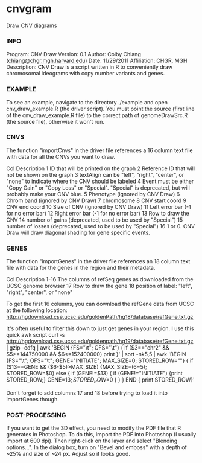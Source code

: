 cnvgram
=======

Draw CNV diagrams

### INFO ###
Program: CNV Draw
Version: 0.1
Author: Colby Chiang (chiang@chgr.mgh.harvard.edu)
Date: 11/29/2011
Affiliation: CHGR, MGH
Description: CNV Draw is a script written in R to conveniently draw chromosomal ideograms with copy number variants and genes.

### EXAMPLE ###

To see an example, navigate to the directory ./example and open cnv_draw_example.R (the driver script). You must point the source (first line of the cnv_draw_example.R file) to the correct path of genomeDrawSrc.R (the source file), otherwise it won't run.

### CNVS ###

The function "importCnvs" in the driver file references a 16 column text file with data for all the CNVs you want to draw.

Col	Description
1	ID that will be printed on the graph
2 	Reference ID that will not be shown on the graph
3	textAlign can be "left", "right", "center", or "none" to indicate where the CNV should be labeled
4	Event must be either "Copy Gain" or "Copy Loss" or "Special". "Special" is deprecated, but will probably make your CNV blue.
5	Phenotype (ignored by CNV Draw)
6	Chrom band (ignored by CNV Draw)
7 	chromosome
8	CNV start coord
9	CNV end coord
10	Size of CNV (ignored by CNV Draw)
11	Left error bar (-1 for no error bar)
12	Right error bar (-1 for no error bar)
13	Row to draw the CNV
14	number of gains (deprecated, used to be used by "Special")
15	number of losses (deprecated, used to be used by "Special")
16	1 or 0. CNV Draw will draw diagonal shading for gene specific events.

### GENES ###

The function "importGenes" in the driver file references an 18 column text file with data for the genes in the region and their metadata.

Col	Description
1-16	The columns of refSeq genes as downloaded from the UCSC genome browser
17	Row to draw the gene
18	position of label: "left", "right", "center", or "none"

To get the first 16 columns, you can download the refGene data from UCSC at the following location: http://hgdownload.cse.ucsc.edu/goldenPath/hg18/database/refGene.txt.gz

It's often useful to filter this down to just get genes in your region. I use this quick awk script
curl -s http://hgdownload.cse.ucsc.edu/goldenpath/hg19/database/refGene.txt.gz | gzip -cdfq | awk 'BEGIN {FS="\t"; OFS="\t"} { if ($3=="chr2" && $5>=144750000 && $6<=152400000) print }' | sort -nk5,5 | awk 'BEGIN {FS="\t"; OFS="\t"; GENE="INITIATE"; MAX_SIZE=0; STORED_ROW=""} { if ($13==GENE && ($6-$5)>MAX_SIZE) {MAX_SIZE=($6-$5); STORED_ROW=$0} else { if (GENE!=$13) { if (GENE!="INITIATE") {print STORED_ROW;} GENE=$13; STORED_ROW=$0 } } } END { print STORED_ROW}'

Don't forget to add columns 17 and 18 before trying to load it into importGenes though.

### POST-PROCESSING ###

If you want to get the 3D effect, you need to modify the PDF file that R generates in Photoshop. To do this, import the PDF into Photoshop (I usually import at 600 dpi). Then right-click on the layer and select "Blending options...". In the dialog box, turn on "Bevel and emboss" with a depth of ~25% and size of ~24 px. Adjust so it looks good.



